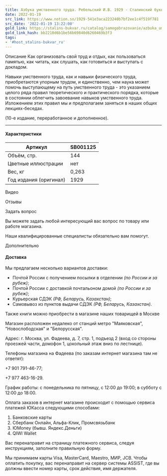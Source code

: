 ```yaml
---
title: Азбука умственного труда. Ребельский И.В. 1929 - Сталинский букварь
date: 2022-01-19
src_link: https://www.notion.so/1929-541e3aca223240b7bf2ee1c4f519f781
src_date: '2022-01-19 13:22:00'
gold_link: https://stalins-bukvar.ru/catalog/samogobrazovanie/azbuka_umstvennogo_truda_rebelskiy_i_v_1929/
gold_link_hash: bb2210d6b1be56b69840d6260469b3f3
tags:
- '#host_stalins-bukvar_ru'
---
```




 Описание 
Как организовать свой труд и отдых, как пользоваться памятью, как читать, как слушать, как готовиться и выступать с докладом.

Навыки умственного труда, как и навыки физического труда, приобретаются упорным трудом, и единственно, чем наука может помочь выступающему на путь умственного труда - это указанием целого ряда правил теоретического и практического порядка, которые в состоянии облегчить завоевание навыков умственного труда. Изложением этих правил мы и предполагаем заняться в наших общих лекциях-беседах.  


(10-е издание, переработанное и дополненное).


---


#### Характеристики




| Артикул | SB001125 |
| --- | --- |
| Объём, стр. | 144 |
| Цветные иллюстрации | нет |
| Вес, кг | 0,263 |
| Год издания (оригинал) | 1929 |


Видео 

 Отзывы 


 Задать вопрос 

 Вы можете задать любой интересующий вас вопрос по товару или работе магазина.  


Наши квалифицированные специалисты обязательно вам помогут. 

 Дополнительно 

#### Доставка



Мы предлагаем несколько вариантов доставки:



* Почтой России с получением посылки в отделении *(по России и за рубеж)*;
* Почтой России с доставкой почтальоном домой *(по России и за рубеж)*;
* Курьерская СДЭК *(РФ, Беларусь, Казахстан)*;
* Самовывоз из пунктов выдачи СДЭК *(РФ, Беларусь, Казахстан)*.


  

Также книги можно приобрести в магазине наших товарищей в Москве  

  




 Магазин расположен недалеко от станций метро "Маяковская", "Новослободская" и "Белорусская".




 Адрес: г. Москва, ул. Фадеева, д. 7, стр. 1, подъезд 2 (вход со стороны проезжей части, домофон 1, цокольный этаж вниз по лестнице).




 Телефоны магазина на Фадеева (по заказам интернет магазина там не ответят):




 +7 901 791-46-77;




 +7 977 463-16-29. 




 График работы: с понедельника по пятницу, с 12:00 до 19:00; в субботу с 12:00 до 18:00.




 Оплата заказов в интернет магазине происходит с помощью сервиса платежей ЮКасса следующими способами:



1. Банковские карты
2. Сбербанк Онлайн, Альфа-Клик, Промсвязьбанк
3. ЮMoney (бывш. Яндекс.Деньги)
4. QIWI Wallet



 Вас перенаправит на страницу платежного сервиса, следуя инструкциям, заполните правильную форму.  



 
 Мы принимаем карты Visa, MasterCard, Maestro, МИР, JCB. Чтобы оплатить покупку, вас перенаправит на сервер системы ASSIST, где вы должны ввести номер карты, срок действия, имя держателя.